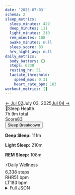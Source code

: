 ```yaml
---
date: '2025-07-03'
schema: 2
sleep_metrics:
  sleep_minutes: 429
  deep_minutes: 111
  light_minutes: 210
  rem_minutes: 108
  awake_minutes: null
  sleep_score: 83
  hrv_night_avg: null
daily_metrics:
  body_battery: {}
  steps: 6338
  resting_hr: 51
  lactate_threshold:
    speed_mps: 0.31
    heart_rate_bpm: 183
workout_metrics: []
---
```



<link rel="stylesheet" href="../../../training-data.css">

<div class="navigation-bar"><a href="02" class="nav-button nav-prev">← Jul 02</a><span class="nav-current">July 03, 2025</span><a href="04" class="nav-button nav-next">Jul 04 →</a></div>

<div class="card-container">
<div class="metric-card sleep-card">
<div class="card-header"><span class="card-emoji">🛌</span>Sleep Health</div>
<div class="metric-primary">7h 9m total</div>
<div class="metric-grid">
<div class="metric-item"><span class="metric-label">Score</span><span class="metric-value">83</span></div>
</div>
<button class="collapsible">Sleep Breakdown</button>
<div class="collapsible-content">
<p><strong>Deep Sleep:</strong> 111m</p>
<p><strong>Light Sleep:</strong> 210m</p>
<p><strong>REM Sleep:</strong> 108m</p>
</div>
</div>
<div class="metric-card wellness-card">
<div class="card-header"><span class="card-emoji">⚡</span>Daily Wellness</div>
<div class="metric-primary">6,338 steps</div>
<div class="metric-grid"><div class="metric-item"><span class="metric-label">RHR</span><span class="metric-value">51 bpm</span></div><div class="metric-item"><span class="metric-label">LT</span><span class="metric-value">183 bpm</span></div></div>
</div>
</div>

<script>
document.addEventListener('DOMContentLoaded', function() {
    var coll = document.getElementsByClassName("collapsible");
    var i;

    for (i = 0; i < coll.length; i++) {
        coll[i].addEventListener("click", function() {
            this.classList.toggle("active");
            var content = this.nextElementSibling;
            if (content.style.maxHeight){
                content.style.maxHeight = null;
            } else {
                content.style.maxHeight = content.scrollHeight + "px";
            } 
        });
    }
});
</script>

<details>
<summary>Full JSON</summary>

```json
{
  "date": "2025-07-03",
  "schema": 2,
  "sleep_metrics": {
    "sleep_minutes": 429,
    "deep_minutes": 111,
    "light_minutes": 210,
    "rem_minutes": 108,
    "awake_minutes": null,
    "sleep_score": 83,
    "hrv_night_avg": null
  },
  "daily_metrics": {
    "body_battery": {},
    "steps": 6338,
    "resting_hr": 51,
    "lactate_threshold": {
      "speed_mps": 0.31,
      "heart_rate_bpm": 183
    }
  },
  "workout_metrics": []
}
```
</details>

